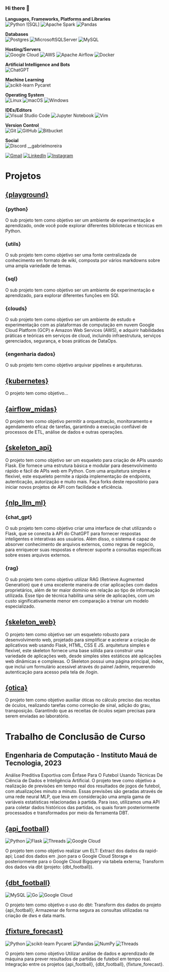 ### Hi there 👋

<!--
www.kibum.com.br/stacks
www.kibum.com.br/icons
www.kibum.com.br/stats
www.kibum.com.br/emoji
-->
**Languages, Frameworks, Platforms and Libraries**<br>
![Python](https://img.shields.io/badge/python-3670A0?style=for-the-badge&logo=python&logoColor=ffdd54)
![SQL]
![Apache Spark](https://img.shields.io/badge/Apache%20Spark-FDEE21?style=flat-square&logo=apachespark&logoColor=black)
![Pandas](https://img.shields.io/badge/pandas-%23150458.svg?style=for-the-badge&logo=pandas&logoColor=white)

**Databases**<br>
![Postgres](https://img.shields.io/badge/postgres-%23316192.svg?style=for-the-badge&logo=postgresql&logoColor=white)
![MicrosoftSQLServer](https://img.shields.io/badge/Microsoft%20SQL%20Server-CC2927?style=for-the-badge&logo=microsoft%20sql%20server&logoColor=white)
![MySQL](https://img.shields.io/badge/mysql-4479A1.svg?style=for-the-badge&logo=mysql&logoColor=white)

**Hosting/Servers**<br>
![Google Cloud](https://img.shields.io/badge/GoogleCloud-%234285F4.svg?style=for-the-badge&logo=google-cloud&logoColor=white)
![AWS](https://img.shields.io/badge/AWS-%23FF9900.svg?style=for-the-badge&logo=amazon-aws&logoColor=white)
![Apache Airflow](https://img.shields.io/badge/Apache%20Airflow-017CEE?style=for-the-badge&logo=Apache%20Airflow&logoColor=white)
![Docker](https://img.shields.io/badge/docker-%230db7ed.svg?style=for-the-badge&logo=docker&logoColor=white)

**Artificial Intelligence and Bots**<br>
![ChatGPT](https://img.shields.io/badge/chatGPT-74aa9c?style=for-the-badge&logo=openai&logoColor=white)

**Machine Learning**<br>
![scikit-learn](https://img.shields.io/badge/scikit--learn-%23F7931E.svg?style=for-the-badge&logo=scikit-learn&logoColor=white)
Pycaret

**Operating System**<br>
![Linux](https://img.shields.io/badge/Linux-FCC624?style=for-the-badge&logo=linux&logoColor=black)
![macOS](https://img.shields.io/badge/mac%20os-000000?style=for-the-badge&logo=macos&logoColor=F0F0F0)
![Windows](https://img.shields.io/badge/Windows-0078D6?style=for-the-badge&logo=windows&logoColor=white)

**IDEs/Editors**<br>
![Visual Studio Code](https://img.shields.io/badge/Visual%20Studio%20Code-0078d7.svg?style=for-the-badge&logo=visual-studio-code&logoColor=white)
![Jupyter Notebook](https://img.shields.io/badge/jupyter-%23FA0F00.svg?style=for-the-badge&logo=jupyter&logoColor=white)
![Vim](https://img.shields.io/badge/VIM-%2311AB00.svg?style=for-the-badge&logo=vim&logoColor=white)

**Version Control**<br>
![Git](https://img.shields.io/badge/git-%23F05033.svg?style=for-the-badge&logo=git&logoColor=white)
![GitHub](https://img.shields.io/badge/github-%23121011.svg?style=for-the-badge&logo=github&logoColor=white)
![Bitbucket](https://img.shields.io/badge/bitbucket-%230047B3.svg?style=for-the-badge&logo=bitbucket&logoColor=white)

**Social**<br>
![Discord](https://img.shields.io/badge/Discord-%235865F2.svg?style=for-the-badge&logo=discord&logoColor=white)
__gabrielmoreira

[![Gmail](https://img.shields.io/badge/Gmail-D14836?style=for-the-badge&logo=gmail&logoColor=white)](mailto:gabriel.moreirasilvaa@gmail.com)
[![LinkedIn](https://img.shields.io/badge/linkedin-%230077B5.svg?style=for-the-badge&logo=linkedin&logoColor=white)](https://www.linkedin.com/in/gabriel-ms/)
[![Instagram](https://img.shields.io/badge/Instagram-%23E4405F.svg?style=for-the-badge&logo=Instagram&logoColor=white)](https://www.instagram.com/__gabrielmoreira/)


# Projetos

## [{playground}](https://github.com/Gabriel-MR/playground)

### {python}
O sub projeto tem como objetivo ser um ambiente de experimentação e aprendizado, onde você pode explorar diferentes bibliotecas e técnicas em Python.

### {utils}
O sub projeto tem como objetivo ser uma fonte centralizada de conhecimento em formato de wiki, composta por vários markdowns sobre uma ampla variedade de temas.

### {sql}
O sub projeto tem como objetivo ser um ambiente de experimentação e aprendizado, para explorar diferentes funções em SQl.

### {clouds}
O sub projeto tem como objetivo ser um ambiente de estudo e experimentação com as plataformas de computação em nuvem Google Cloud Platform (GCP) e Amazon Web Services (AWS), e adquirir habilidades práticas e teóricas em serviços de cloud, incluindo infraestrutura, serviços gerenciados, segurança, e boas práticas de DataOps.

### {engenharia dados}
O sub projeto tem como objetivo arquivar pipelines e arquiteturas.


## [{kubernetes}](https://github.com/Gabriel-MR/kubernetes)
O projeto tem como objetivo...


## [{airflow_midas}](https://github.com/Gabriel-MR/airflow)
O projeto tem como objetivo permitir a orquestração, monitoramento e agendamento eficaz de tarefas, garantindo a execução confiável de processos de ETL, análise de dados e outras operações.


## [{skeleton_api}](https://github.com/Gabriel-MR/skeleton-api)
O projeto tem como objetivo ser um esqueleto para criação de APIs usando Flask. Ele fornece uma estrutura básica e modular para desenvolvimento rápido e fácil de APIs web em Python. Com uma arquitetura simples e flexível, este esqueleto permite a rápida implementação de endpoints, autenticação, autorização e muito mais. Faça forks deste repositório para iniciar novos projetos de API com facilidade e eficiência.


## [{nlp_llm_ml}](https://github.com/Gabriel-MR/nlp_llm_ml)

### {chat_gpt}
O sub projeto tem como objetivo criar uma interface de chat utilizando o Flask, que se conecta à API do ChatGPT para fornecer respostas inteligentes e interativas aos usuários. Além disso, o sistema é capaz de absorver conhecimento de arquivos externos, como regras de negócio, para enriquecer suas respostas e oferecer suporte a consultas específicas sobre esses arquivos externos.


### {rag}
O sub projeto tem como objetivo utilizar RAG (Retrieve Augmented Generation) que é uma excelente maneira de criar aplicações com dados proprietários, além de ter maior domínio em relação ao tipo de informação utilizada. Esse tipo de técnica habilita uma série de aplicações, com um custo significativamente menor em comparação a treinar um modelo especializado.


## [{skeleton_web}](https://github.com/Gabriel-MR/skeleton-web)
O projeto tem como objetivo ser um esqueleto robusto para desenvolvimento web, projetado para simplificar e acelerar a criação de aplicativos web usando Flask, HTML, CSS E JS. arquitetura simples e flexível, este skeleton fornece uma base sólida para construir uma variedade de aplicações web, desde simples sites estáticos até aplicações web dinâmicas e complexas.
O Skeleton possui uma página principal, index, que inclui um formulário acessível através do painel /admin, requerendo autenticação para acesso pela tela de /login.


## [{otica}](https://github.com/Gabriel-MR/otica)
O projeto tem como objetivo auxiliar óticas no cálculo preciso das receitas de óculos, realizando tarefas como correção de sinal, adição do grau, transposição. Garantindo que as receitas de óculos sejam precisas para serem enviadas ao laboratório.


# Trabalho de Conclusão de Curso

## Engenharia de Computação - Instituto Mauá de Tecnologia, 2023
Análise Preditiva Esportiva com Ênfase Para O Futebol Usando Técnicas De Ciência de Dados e Inteligência Artificial.
O projeto teve como objetivo a realização de previsões em tempo real dos resultados de jogos de futebol, com atualizações minuto a minuto. Essas previsões são geradas através de uma rede neural MLP, que leva em consideração uma ampla gama de variáveis estatísticas relacionadas à partida.
Para isso, utilizamos uma API para coletar dados históricos das partidas, os quais foram posteriormente processados e transformados por meio da ferramenta DBT.

## [{api_football}](https://github.com/Gabriel-MR/api-football)
![Python](https://img.shields.io/badge/python-3670A0?style=for-the-badge&logo=python&logoColor=ffdd54)
![Flask](https://img.shields.io/badge/flask-%23000.svg?style=for-the-badge&logo=flask&logoColor=white)
![Threads](https://img.shields.io/badge/Threads-000000?style=for-the-badge&logo=Threads&logoColor=white)
![Google Cloud](https://img.shields.io/badge/GoogleCloud-%234285F4.svg?style=for-the-badge&logo=google-cloud&logoColor=white)

O projeto tem como objetivo realizar um ELT: Extract dos dados da rapid-api; Load dos dados em .json para o Google Cloud Storage e posteriormente para o Google Cloud Bigquery via tabela externa; Transform dos dados via dbt (projeto: {dbt_football}).


## [{dbt_football}](https://github.com/Gabriel-MR/dbt-football)
![MySQL](https://img.shields.io/badge/mysql-4479A1.svg?style=for-the-badge&logo=mysql&logoColor=white)
![Go](https://img.shields.io/badge/go-%2300ADD8.svg?style=for-the-badge&logo=go&logoColor=white)
![Google Cloud](https://img.shields.io/badge/GoogleCloud-%234285F4.svg?style=for-the-badge&logo=google-cloud&logoColor=white)

O projeto tem como objetivo o uso do dbt:  Transform dos dados do projeto {api_football};
Armazenar de forma segura as consultas utilizadas na criação de dws e data marts.


## [{fixture_forecast}](https://github.com/Gabriel-MR/fixture-forecast)
![Python](https://img.shields.io/badge/python-3670A0?style=for-the-badge&logo=python&logoColor=ffdd54)
![scikit-learn](https://img.shields.io/badge/scikit--learn-%23F7931E.svg?style=for-the-badge&logo=scikit-learn&logoColor=white)
Pycaret
![Pandas](https://img.shields.io/badge/pandas-%23150458.svg?style=for-the-badge&logo=pandas&logoColor=white)
![NumPy](https://img.shields.io/badge/numpy-%23013243.svg?style=for-the-badge&logo=numpy&logoColor=white)
![Threads](https://img.shields.io/badge/Threads-000000?style=for-the-badge&logo=Threads&logoColor=white)

O projeto tem como objetivo Utilizar análise de dados e aprendizado de máquina para prever resultados de partidas de futebol em tempo real.
Integração entre os projetos {api_football}, {dbt_football}, {fixture_forecast}.

